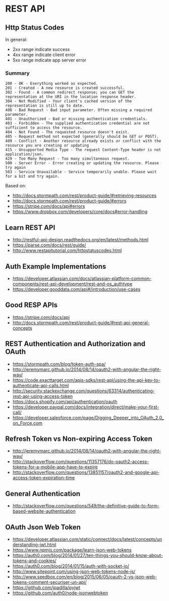 # REST API

## Http Status Codes 

In general:
* 2xx range indicate success
* 4xx range indicate client error
* 5xx range indicate app server error

### Summary
```
200 - OK - Everything worked as expected.
201 - Created - A new resource is created successful.
302 - Found - A common redirect response; you can GET the representation at the URI in the location response header. 
304 - Not Modified - Your client’s cached version of the representation is still up to date.
400 - Bad Request - Bad input parameter. Often missing a required parameter.
401 - Unauthorized - Bad or missing authentication credentials.
403 - Forbidden - The supplied authentication credential are not sufficient to access the resource.
404 - Not Found - The requested resource doesn't exist.
405 - Request method not expected (generally should be GET or POST).
409 - Conflict - Another resource already exists or conflict with the resource you are creating or updating
415 - Unsupported Media Type - The request Content-Type header is not application/json.
429 - Too Many Request - Too many simultaneous request.
500 - Server Error - Error creating or updating the resource. Please try again
503 - Service Unavailable - Service temporarily unable. Please wait for a bit and try again.
```
Based on:
* http://docs.stormpath.com/rest/product-guide/#retrieving-resources
* http://docs.stormpath.com/rest/product-guide/#errors
* https://stripe.com/docs/api#errors
* https://www.dropbox.com/developers/core/docs#error-handling

## Learn REST API
* http://restful-api-design.readthedocs.org/en/latest/methods.html
* https://parse.com/docs/rest/guide/
* http://www.restapitutorial.com/httpstatuscodes.html

## Auth Example Implementations
* https://developer.atlassian.com/docs/atlassian-platform-common-components/rest-api-development/rest-and-os_authtype
* https://developer.gooddata.com/api#/introduction/use-cases

## Good RESP APIs 
* https://stripe.com/docs/api
* http://docs.stormpath.com/rest/product-guide/#rest-api-general-concepts

## REST Authentication and Authorization and OAuth
* https://stormpath.com/blog/token-auth-spa/
* http://jeremymarc.github.io/2014/08/14/oauth2-with-angular-the-right-way/
* https://code.exacttarget.com/apis-sdks/rest-api/using-the-api-key-to-authenticate-api-calls.html
* http://security.stackexchange.com/questions/63314/authenticating-rest-api-using-access-token
* https://docs.shopify.com/api/authentication/oauth
* https://developer.paypal.com/docs/integration/direct/make-your-first-call/
* https://developer.salesforce.com/page/Digging_Deeper_into_OAuth_2.0_on_Force.com


## Refresh Token vs Non-expiring Access Token
* http://jeremymarc.github.io/2014/08/14/oauth2-with-angular-the-right-way/
* http://stackoverflow.com/questions/11357176/do-oauth2-access-tokens-for-a-mobile-app-have-to-expire
* http://stackoverflow.com/questions/13851157/oauth2-and-google-api-access-token-expiration-time

## General Authentication
* http://stackoverflow.com/questions/549/the-definitive-guide-to-form-based-website-authentication

## OAuth Json Web Token
* https://developer.atlassian.com/static/connect/docs/latest/concepts/understanding-jwt.html
* https://www.npmjs.com/package/learn-json-web-tokens
* https://auth0.com/blog/2014/01/27/ten-things-you-should-know-about-tokens-and-cookies/
* https://auth0.com/blog/2014/01/15/auth-with-socket-io/
* http://www.sitepoint.com/using-json-web-tokens-node-js/
* http://www.seedbox.com/en/blog/2015/06/05/oauth-2-vs-json-web-tokens-comment-securiser-un-api/
* https://github.com/jpadilla/pyjwt
* https://github.com/auth0/node-jsonwebtoken